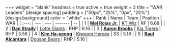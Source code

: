 +++
widget = "blank"
headless = true
active = true
weight = 2
title = "WAR Leaders"
[design.spacing]
padding = ["50px", "25%", "0px", "25%"]
[design.background]
color = "white"
+++
| Rank | Name | Team | Position | WAR |
| :---: | --- | --- | ------- | -- |
| 1 | [**Mel Rojas Jr.**](/players/11380) | [KT Wiz](/teams/KTWiz) | RF | 6.68 |
| 2 | [**Dan Straily**](/players/13648) | [Lotte Giants](/teams/LotteGiants) | RHP | 6.16 |
| 3 | [**Aaron Brooks**](/players/13760) | [Kia Tigers](/teams/KiaTigers) | RHP | 5.56 |
| 4 | [**Kim Ha-seong**](/players/5353) | [Kiwoom Heroes](/teams/KiwoomHeroes) | SS | 5.18 |
| 5 | [**Raul Alcántara**](/players/12997) | [Doosan Bears](/teams/DoosanBears) | RHP | 5.16 |
